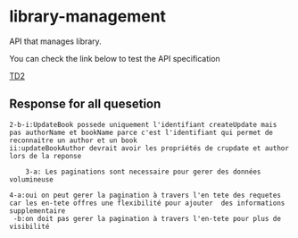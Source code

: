 # library-management
API that manages library.

You can check the link below to test the API specification

[TD2](https://petstore.swagger.io/?url=https://raw.githubusercontent.com/Marc985/OAS-Prog3/oas-td2-std22095/docs/api.yml)



## Response for all quesetion
    2-b-i:UpdateBook possede uniquement l'identifiant createUpdate mais pas authorName et bookName parce c'est l'identifiant qui permet de reconnaitre un author et un book 
    ii:updateBookAuthor devrait avoir les propriétés de crupdate et author lors de la reponse

        3-a: Les paginations sont necessaire pour gerer des données  volumineuse

    4-a:oui on peut gerer la pagination à travers l'en tete des requetes car les en-tete offres une flexibilité pour ajouter  des informations supplementaire
     -b:on doit pas gerer la pagination à travers l'en-tete pour plus de visibilité